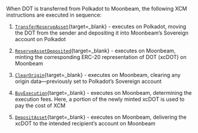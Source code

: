 When DOT is transferred from Polkadot to Moonbeam, the following XCM instructions are executed in sequence:

1. [`TransferReserveAsset`](/builders/interoperability/xcm/core-concepts/instructions/#transfer-reserve-asset){target=_blank} - executes on Polkadot, moving the DOT from the sender and depositing it into Moonbeam’s Sovereign account on Polkadot

2. [`ReserveAssetDeposited`](/builders/interoperability/xcm/core-concepts/instructions/#reserve-asset-deposited){target=_blank} - executes on Moonbeam, minting the corresponding ERC-20 representation of DOT (xcDOT) on Moonbeam

3. [`ClearOrigin`](/builders/interoperability/xcm/core-concepts/instructions/#clear-origin){target=_blank} - executes on Moonbeam, clearing any origin data—previously set to Polkadot’s Sovereign account

4. [`BuyExecution`](/builders/interoperability/xcm/core-concepts/instructions/#buy-execution){target=_blank} - executes on Moonbeam, determining the execution fees. Here, a portion of the newly minted xcDOT is used to pay the cost of XCM

5. [`DepositAsset`](/builders/interoperability/xcm/core-concepts/instructions/#deposit-asset){target=_blank} - executes on Moonbeam, delivering the xcDOT to the intended recipient’s account on Moonbeam